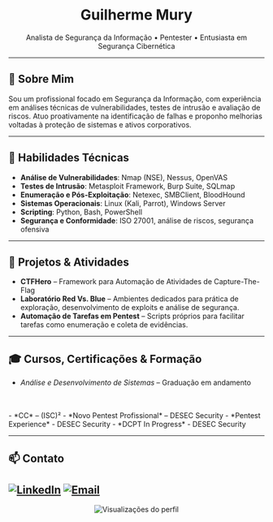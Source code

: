 <h1 align="center">Guilherme Mury</h1>

<p align="center">
  Analista de Segurança da Informação • Pentester • Entusiasta em Segurança Cibernética
</p>

---

## 🔐 Sobre Mim

Sou um profissional focado em Segurança da Informação, com experiência em análises técnicas de vulnerabilidades, testes de intrusão e avaliação de riscos. Atuo proativamente na identificação de falhas e proponho melhorias voltadas à proteção de sistemas e ativos corporativos.

---

## 💼 Habilidades Técnicas

- **Análise de Vulnerabilidades**: Nmap (NSE), Nessus, OpenVAS  
- **Testes de Intrusão**: Metasploit Framework, Burp Suite, SQLmap  
- **Enumeração e Pós-Exploitação**: Netexec, SMBClient, BloodHound  
- **Sistemas Operacionais**: Linux (Kali, Parrot), Windows Server  
- **Scripting**: Python, Bash, PowerShell  
- **Segurança e Conformidade**: ISO 27001, análise de riscos, segurança ofensiva

---

## 📌 Projetos & Atividades

- **CTFHero** –   Framework para Automação de Atividades de Capture-The-Flag
- **Laboratório Red Vs. Blue** – Ambientes dedicados para prática de exploração, desenvolvimento de exploits e análise de segurança.  
- **Automação de Tarefas em Pentest** – Scripts próprios para facilitar tarefas como enumeração e coleta de evidências.

---

## 🎓 Cursos, Certificações & Formação
- *Análise e Desenvolvimento de Sistemas* – Graduação em andamento
<br>
<br>
- *CC* – (ISC)²  
- *Novo Pentest Profissional* – DESEC Security
- *Pentest Experience* - DESEC Security
- *DCPT In Progress* - DESEC Security



---

## 📫 Contato

[![LinkedIn](https://img.shields.io/badge/LinkedIn-Connect-blue?style=flat-square&logo=linkedin)](https://www.linkedin.com/in/guilhermemury/)
[![Email](https://img.shields.io/badge/Email-Enviar-informational?style=flat-square&logo=gmail)](mailto:gui.mury.gm@gmail.com)
---

<p align="center">
  <img src="https://komarev.com/ghpvc/?username=Guilhermemury&style=flat-square" alt="Visualizações do perfil" />
</p>
